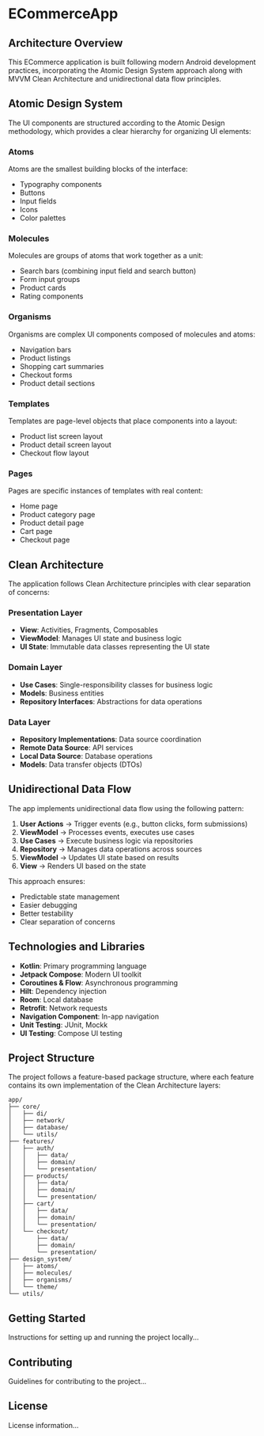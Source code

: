 # ECommerceApp

## Architecture Overview

This ECommerce application is built following modern Android development practices, incorporating the Atomic Design System approach along with MVVM Clean Architecture and unidirectional data flow principles.

## Atomic Design System

The UI components are structured according to the Atomic Design methodology, which provides a clear hierarchy for organizing UI elements:

### Atoms
Atoms are the smallest building blocks of the interface:
- Typography components
- Buttons
- Input fields
- Icons
- Color palettes

### Molecules
Molecules are groups of atoms that work together as a unit:
- Search bars (combining input field and search button)
- Form input groups
- Product cards
- Rating components

### Organisms
Organisms are complex UI components composed of molecules and atoms:
- Navigation bars
- Product listings
- Shopping cart summaries
- Checkout forms
- Product detail sections

### Templates
Templates are page-level objects that place components into a layout:
- Product list screen layout
- Product detail screen layout
- Checkout flow layout

### Pages
Pages are specific instances of templates with real content:
- Home page
- Product category page
- Product detail page
- Cart page
- Checkout page

## Clean Architecture

The application follows Clean Architecture principles with clear separation of concerns:

### Presentation Layer
- **View**: Activities, Fragments, Composables
- **ViewModel**: Manages UI state and business logic
- **UI State**: Immutable data classes representing the UI state

### Domain Layer
- **Use Cases**: Single-responsibility classes for business logic
- **Models**: Business entities
- **Repository Interfaces**: Abstractions for data operations

### Data Layer
- **Repository Implementations**: Data source coordination
- **Remote Data Source**: API services
- **Local Data Source**: Database operations
- **Models**: Data transfer objects (DTOs)

## Unidirectional Data Flow

The app implements unidirectional data flow using the following pattern:

1. **User Actions** → Trigger events (e.g., button clicks, form submissions)
2. **ViewModel** → Processes events, executes use cases
3. **Use Cases** → Execute business logic via repositories
4. **Repository** → Manages data operations across sources
5. **ViewModel** → Updates UI state based on results
6. **View** → Renders UI based on the state

This approach ensures:
- Predictable state management
- Easier debugging
- Better testability
- Clear separation of concerns

## Technologies and Libraries

- **Kotlin**: Primary programming language
- **Jetpack Compose**: Modern UI toolkit
- **Coroutines & Flow**: Asynchronous programming
- **Hilt**: Dependency injection
- **Room**: Local database
- **Retrofit**: Network requests
- **Navigation Component**: In-app navigation
- **Unit Testing**: JUnit, Mockk
- **UI Testing**: Compose UI testing

## Project Structure

The project follows a feature-based package structure, where each feature contains its own implementation of the Clean Architecture layers:

```
app/
├── core/
│   ├── di/
│   ├── network/
│   ├── database/
│   └── utils/
├── features/
│   ├── auth/
│   │   ├── data/
│   │   ├── domain/
│   │   └── presentation/
│   ├── products/
│   │   ├── data/
│   │   ├── domain/
│   │   └── presentation/
│   ├── cart/
│   │   ├── data/
│   │   ├── domain/
│   │   └── presentation/
│   └── checkout/
│       ├── data/
│       ├── domain/
│       └── presentation/
├── design_system/
│   ├── atoms/
│   ├── molecules/
│   ├── organisms/
│   └── theme/
└── utils/
```

## Getting Started

Instructions for setting up and running the project locally...

## Contributing

Guidelines for contributing to the project...

## License

License information...
